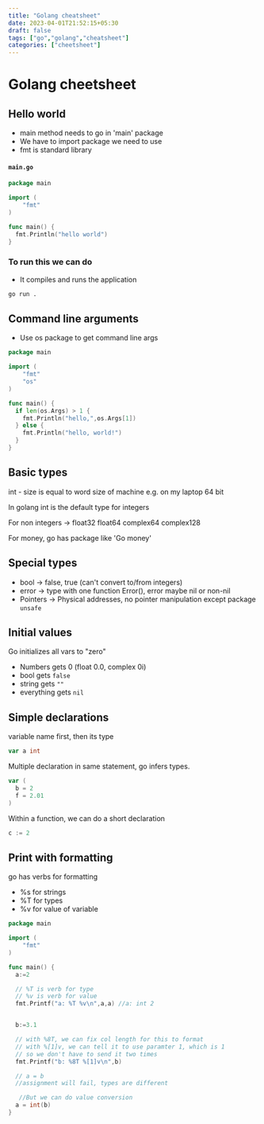 ```yaml
---
title: "Golang cheatsheet"
date: 2023-04-01T21:52:15+05:30
draft: false
tags: ["go","golang","cheatsheet"]
categories: ["cheetsheet"]
---
```


# Golang cheetsheet

## Hello world

- main method needs to go in 'main' package 
- We have to import package we need to use 
- fmt is standard library

#### **`main.go`**
```go
package main

import (
	"fmt"
)

func main() {
  fmt.Println("hello world")
}
```

### To run this we can do 
- It compiles and runs the application

```bash
go run .
```


## Command line arguments

- Use os package to get command line args

```go
package main

import (
	"fmt"
    "os"
)

func main() {
  if len(os.Args) > 1 {
    fmt.Println("hello,",os.Args[1])
  } else {
    fmt.Println("hello, world!")
  }
}
```

## Basic types

int - size is equal to word size of machine
e.g. on my laptop 64 bit

In golang int is the default type for integers

For non integers -> float32 float64 complex64 complex128

For money, go has package like 'Go money'


## Special types

- bool -> false, true (can't convert to/from integers)
- error -> type with one function Error(), error maybe nil or non-nil
- Pointers -> Physical addresses, no pointer manipulation except package `unsafe`


## Initial values

Go initializes all vars to "zero"

- Numbers gets 0 (float 0.0, complex 0i)
- bool gets `false`
- string gets `""`
- everything gets `nil`

## Simple declarations

variable name first, then its type

```go
var a int
```

Multiple declaration in same statement, go infers types.

```go
var (
  b = 2
  f = 2.01
)
```

Within a function, we can do a short declaration

```go
c := 2
```


## Print with formatting

go has verbs for formatting
- %s for strings
- %T for types
- %v for value of variable

```go
package main

import (
	"fmt"
)

func main() {
  a:=2

  // %T is verb for type
  // %v is verb for value
  fmt.Printf("a: %T %v\n",a,a) //a: int 2


  b:=3.1

  // with %8T, we can fix col length for this to format
  // with %[1]v, we can tell it to use paramter 1, which is 1
  // so we don't have to send it two times
  fmt.Printf("b: %8T %[1]v\n",b)

  // a = b 
  //assignment will fail, types are different

   //But we can do value conversion
  a = int(b)
}
```
